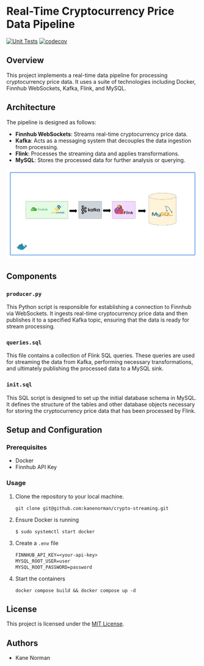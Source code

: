 # Real-Time Cryptocurrency Price Data Pipeline
[![Unit Tests](https://github.com/kanenorman/crypto-streaming/actions/workflows/unit-test.yaml/badge.svg)](https://github.com/kanenorman/crypto-streaming/actions/workflows/unit-test.yaml)
[![codecov](https://codecov.io/gh/kanenorman/crypto-streaming/graph/badge.svg?token=BZYYA8YX2W)](https://codecov.io/gh/kanenorman/crypto-streaming)

## Overview

This project implements a real-time data pipeline for processing cryptocurrency price data. It uses a suite of technologies including Docker, Finnhub WebSockets, Kafka, Flink, and MySQL.

## Architecture

The pipeline is designed as follows:

- **Finnhub WebSockets**: Streams real-time cryptocurrency price data.
- **Kafka**: Acts as a messaging system that decouples the data ingestion from processing.
- **Flink**: Processes the streaming data and applies transformations.
- **MySQL**: Stores the processed data for further analysis or querying.

![System-Design](./assets/system-design.png)

## Components

### `producer.py`

This Python script is responsible for establishing a connection to Finnhub via WebSockets. It ingests real-time cryptocurrency price data and then publishes it to a specified Kafka topic, ensuring that the data is ready for stream processing.

### `queries.sql`

This file contains a collection of Flink SQL queries. These queries are used for streaming the data from Kafka, performing necessary transformations, and ultimately publishing the processed data to a MySQL sink.

### `init.sql`

This SQL script is designed to set up the initial database schema in MySQL. It defines the structure of the tables and other database objects necessary for storing the cryptocurrency price data that has been processed by Flink.

## Setup and Configuration

### Prerequisites

- Docker
- Finnhub API Key

### Usage

1. Clone the repository to your local machine.
   ```
   git clone git@github.com:kanenorman/crypto-streaming.git
   ```
2. Ensure Docker is running
   ```
   $ sudo systemctl start docker
   ```
3. Create a `.env` file
   ```
   FINNHUB_API_KEY=<your-api-key>
   MYSQL_ROOT_USER=user
   MYSQL_ROOT_PASSWORD=password
   ```
4. Start the containers
   ```
   docker compose build && docker compose up -d
   ```

## License

This project is licensed under the [MIT License](LICENSE).

## Authors

- Kane Norman
